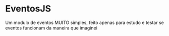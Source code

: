 # EventosJS
Um modulo de eventos MUITO simples, feito apenas para estudo e testar se eventos funcionam da maneira que imaginei
